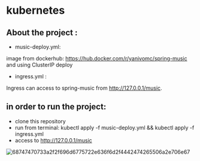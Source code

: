 # kubernetes
## About the project :
- music-deploy.yml:

image from dockerhub: https://hub.docker.com/r/yanivomc/spring-music and using ClusterIP deploy

- ingress.yml :

Ingress can access to spring-music from http://127.0.0.1/music.


## in order to run the project:
- clone this repository 
- run from terminal: kubectl apply -f music-deploy.yml && kubectl apply -f ingress.yml 
- access to http://127.0.0.1/music

![68747470733a2f2f696d6775722e636f6d2f4442474265506a2e706e67](https://user-images.githubusercontent.com/58177069/137948299-bcc52366-b9c8-4a05-8cbe-6d8306725e12.jpeg)

